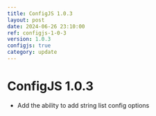 ```yaml
---
title: ConfigJS 1.0.3
layout: post
date: 2024-06-26 23:10:00
ref: configjs-1-0-3
version: 1.0.3
configjs: true
category: update
---
```


# ConfigJS 1.0.3

- Add the ability to add string list config options
